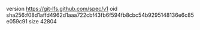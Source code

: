 version https://git-lfs.github.com/spec/v1
oid sha256:f08d1affd4962d1aaa722cbf43fb6f594fb8cbc54b9295148136e6c85e059c91
size 42804
